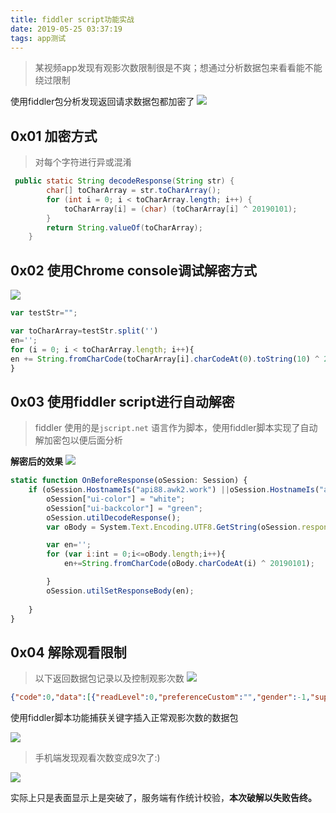 ```yaml
---
title: fiddler script功能实战
date: 2019-05-25 03:37:19
tags: app测试
---
```


>某视频app发现有观影次数限制很是不爽；想通过分析数据包来看看能不能绕过限制

使用fiddler包分析发现返回请求数据包都加密了
![](https://wolvez.oss-cn-hangzhou.aliyuncs.com/images/2019-05-25-03-23-26.png)


## 0x01 加密方式
>对每个字符进行异或混淆

```java
 public static String decodeResponse(String str) {
        char[] toCharArray = str.toCharArray();
        for (int i = 0; i < toCharArray.length; i++) {
            toCharArray[i] = (char) (toCharArray[i] ^ 20190101);
        }
        return String.valueOf(toCharArray);
    }

```

## 0x02 使用Chrome console调试解密方式

![](https://wolvez.oss-cn-hangzhou.aliyuncs.com/images/2019-05-25-03-09-14.png)

```javascript
var testStr="";

var toCharArray=testStr.split('')
en='';
for (i = 0; i < toCharArray.length; i++){
en += String.fromCharCode(toCharArray[i].charCodeAt(0).toString(10) ^ 20190101)
}
```

## 0x03 使用fiddler script进行自动解密
>fiddler 使用的是`jscript.net` 语言作为脚本，使用fiddler脚本实现了自动解加密包以便后面分析

**解密后的效果**
![](https://wolvez.oss-cn-hangzhou.aliyuncs.com/images/2019-05-25-03-17-29.png)

```javascript
static function OnBeforeResponse(oSession: Session) {
    if (oSession.HostnameIs("api88.awk2.work") ||oSession.HostnameIs("api99.chinanb.work") ) {
        oSession["ui-color"] = "white";
        oSession["ui-backcolor"] = "green";
        oSession.utilDecodeResponse();
        var oBody = System.Text.Encoding.UTF8.GetString(oSession.responseBodyBytes);

        var en='';
        for (var i:int = 0;i<=oBody.length;i++){
            en+=String.fromCharCode(oBody.charCodeAt(i) ^ 20190101);

        }
        oSession.utilSetResponseBody(en);  
        
    }
}

```

## 0x04 解除观看限制

>以下返回数据包记录以及控制观影次数
![](https://wolvez.oss-cn-hangzhou.aliyuncs.com/images/2019-05-25-03-32-14.png)
```json
{"code":0,"data":[{"readLevel":0,"preferenceCustom":"","gender":-1,"supUserId":5483824,"todayDownNum":0,"companion":"","userBrowCnt":39,"tagIds":"","icon":"","title":"","dailyViewNum":10,"myInviteCode":"XUPBUL","userCode":null,"tagNames":"","inviteCnt":0,"nextLevelNeed":1,"leftViewNum":9,"vipExpiredDate":"","aliasName":null,"userCls":2,"level":0,"limitDownNum":0,"exceedPercent":0,"birth":"","gmtCreate":"2019-01-01 23:04:27.000","userId":9216760,"isMaxLevel":0,"oldDriver":0,"phone":"15****35","name":null,"job":""}],"enumCode":"SUCCESS","msg":"1","success":true}
```
使用fiddler脚本功能捕获关键字插入正常观影次数的数据包

![](https://wolvez.oss-cn-hangzhou.aliyuncs.com/images/2019-05-25-03-37-23.png)

>手机端发现观看次数变成9次了:)

![](https://wolvez.oss-cn-hangzhou.aliyuncs.com/images/2019-05-25-03-42-42.png)

实际上只是表面显示上是突破了，服务端有作统计校验，**本次破解以失败告终。**